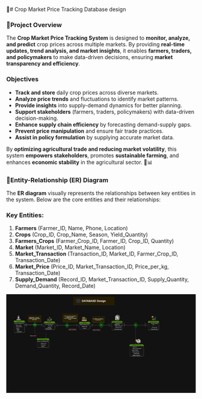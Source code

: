 
🚜# Crop Market Price Tracking Database design

### **🚀Project Overview**

The **Crop Market Price Tracking System** is designed to **monitor, analyze, and predict** crop prices across multiple markets. By providing **real-time updates, trend analysis, and market insights**, it enables **farmers, traders, and policymakers** to make data-driven decisions, ensuring **market transparency and efficiency**.

### **Objectives**

- **Track and store** daily crop prices across diverse markets.
- **Analyze price trends** and fluctuations to identify market patterns.
- **Provide insights** into supply-demand dynamics for better planning.
- **Support stakeholders** (farmers, traders, policymakers) with data-driven decision-making.
- **Enhance supply chain efficiency** by forecasting demand-supply gaps.
- **Prevent price manipulation** and ensure fair trade practices.
- **Assist in policy formulation** by supplying accurate market data.

By **optimizing agricultural trade and reducing market volatility**, this system **empowers stakeholders**, promotes **sustainable farming**, and enhances **economic stability** in the agricultural sector. 🚜📊

### **🚜Entity-Relationship (ER) Diagram**

The **ER diagram** visually represents the relationships between key entities in the system. Below are the core entities and their relationships:

### **Key Entities:**

1. **Farmers** (Farmer_ID, Name, Phone, Location)
2. **Crops** (Crop_ID, Crop_Name, Season, Yield_Quantity)
3. **Farmers_Crops** (Farmer_Crop_ID, Farmer_ID, Crop_ID, Quantity)
4. **Market** (Market_ID, Market_Name, Location)
5. **Market_Transaction** (Transaction_ID, Market_ID, Farmer_Crop_ID, Transaction_Date)
6. **Market_Price** (Price_ID, Market_Transaction_ID, Price_per_kg, Transaction_Date)
7. **Supply_Demand** (Record_ID, Market_Transaction_ID, Supply_Quantity, Demand_Quantity, Record_Date)

![Untitled Diagram.drawio (3).png](https://github.com/RK1061/Crop-Market-Price-Tracking-Database-/blob/main/ER%20DIG/Untitled%20Diagram.drawio%20(4).png)

